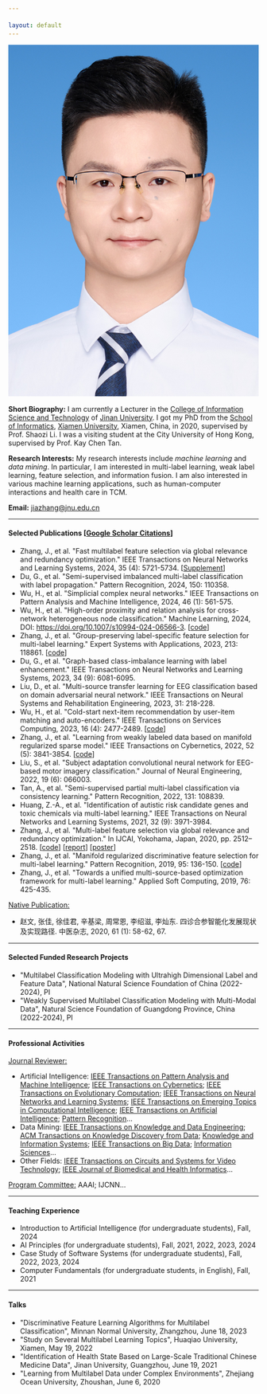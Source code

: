 ```yaml
---

layout: default 
---
```


<img class="profile-picture" src="jiazhang.jpg">

**Short Biography:** I am currently a Lecturer in the [College of Information Science and Technology](https://xxxy.jnu.edu.cn/main.htm) of [Jinan University](https://www.jnu.edu.cn/). I got my PhD from the [School of Informatics](https://informatics.xmu.edu.cn/), [Xiamen University](https://www.xmu.edu.cn/), Xiamen, China, in 2020, supervised by Prof. Shaozi Li. I was a visiting student at the City University of Hong Kong, supervised by Prof. Kay Chen Tan. 

**Research Interests:** My research interests include *machine learning* and *data mining*. In particular, I am interested in multi-label learning, weak label learning, feature selection, and information fusion. I am also interested in various machine learning applications, such as human-computer interactions and health care in TCM.

**Email:** [jiazhang@jnu.edu.cn](mailto:jiazhang@jnu.edu.cn)

---

#### Selected Publications [[Google Scholar Citations](https://scholar.google.com.hk/citations?user=yBaTk-gAAAAJ&hl=en)]

* Zhang, J., et al. "Fast multilabel feature selection via global relevance and redundancy optimization." IEEE Transactions on Neural Networks and Learning Systems, 2024, 35 (4): 5721-5734. [[Supplement](SM-GRROfast.pdf)]
* Du, G., et al. "Semi-supervised imbalanced multi-label classification with label propagation." Pattern Recognition, 2024, 150: 110358.
* Wu, H., et al. "Simplicial complex neural networks." IEEE Transactions on Pattern Analysis and Machine Intelligence, 2024, 46 (1): 561-575.
* Wu, H., et al. "High-order proximity and relation analysis for cross-network heterogeneous node classification." Machine Learning, 2024, DOI: https://doi.org/10.1007/s10994-024-06566-3. [[code](https://github.com/wuhanrui/HoPRA)]
* Zhang, J., et al. "Group-preserving label-specific feature selection for multi-label learning." Expert Systems with Applications, 2023, 213: 118861. [[code](https://codeocean.com/capsule/1281687/tree/v1)]
* Du, G., et al. "Graph-based class-imbalance learning with label enhancement." IEEE Transactions on Neural Networks and Learning Systems, 2023, 34 (9): 6081-6095.
* Liu, D., et al. "Multi-source transfer learning for EEG classification based on domain adversarial neural network." IEEE Transactions on Neural Systems and Rehabilitation Engineering, 2023, 31: 218-228.
* Wu, H., et al. "Cold-start next-item recommendation by user-item matching and auto-encoders." IEEE Transactions on Services Computing, 2023, 16 (4): 2477-2489. [[code](https://github.com/wuhanrui/UIMA)]
* Zhang, J., et al. "Learning from weakly labeled data based on manifold regularized sparse model." IEEE Transactions on Cybernetics, 2022, 52 (5): 3841-3854. [[code](MSWL-master.zip)]
* Liu, S., et al. "Subject adaptation convolutional neural network for EEG-based motor imagery classification." Journal of Neural Engineering, 2022, 19 (6): 066003.
* Tan, A., et al. "Semi-supervised partial multi-label classification via consistency learning." Pattern Recognition, 2022, 131: 108839.
* Huang, Z.-A., et al. "Identification of autistic risk candidate genes and toxic chemicals via multi-label learning." IEEE Transactions on Neural Networks and Learning Systems, 2021, 32 (9): 3971-3984.
* Zhang, J., et al. "Multi-label feature selection via global relevance and redundancy optimization." In IJCAI, Yokohama, Japan, 2020, pp. 2512–2518. [[code](GRRO-master.zip)] [[report](v15.pptx)] [[poster](poster.pdf)]
* Zhang, J., et al. "Manifold regularized discriminative feature selection for multi-label learning." Pattern Recognition, 2019, 95: 136-150. [[code](MDFS-master.zip)]
* Zhang, J., et al. "Towards a unified multi-source-based optimization framework for multi-label learning." Applied Soft Computing, 2019, 76: 425-435.

  
<u>Native Publication:</u>
* 赵文, 张佳, 徐佳君, 辛基梁, 周常恩, 李绍滋, 李灿东. 四诊合参智能化发展现状及实现路径. 中医杂志, 2020, 61 (1): 58-62, 67.

---

#### Selected Funded Research Projects

* "Multilabel Classification Modeling with Ultrahigh Dimensional Label and Feature Data", National Natural Science Foundation of China (2022-2024), PI
* "Weakly Supervised Multilabel Classification Modeling with Multi-Modal Data", Natural Science Foundation of Guangdong Province, China (2022-2024), PI

---

#### Professional Activities

<u>Journal Reviewer:</u>
* Artificial Intelligence: [IEEE Transactions on Pattern Analysis and Machine Intelligence](https://mc.manuscriptcentral.com/tpami-cs); [IEEE Transactions on Cybernetics](https://mc.manuscriptcentral.com/cyb-ieee); [IEEE Transactions on Evolutionary Computation](https://mc.manuscriptcentral.com/tevc-ieee); [IEEE Transactions on Neural Networks and Learning Systems](https://mc.manuscriptcentral.com/tnnls); [IEEE Transactions on Emerging Topics in Computational Intelligence](https://mc.manuscriptcentral.com/tetci-ieee); [IEEE Transactions on Artificial Intelligence](https://mc.manuscriptcentral.com/tai-ieee); [Pattern Recognition](https://www.sciencedirect.com/journal/pattern-recognition)...
* Data Mining: [IEEE Transactions on Knowledge and Data Engineering](https://mc.manuscriptcentral.com/tkde-cs); [ACM Transactions on Knowledge Discovery from Data](https://mc.manuscriptcentral.com/tkdd); [Knowledge and Information Systems](https://www.springer.com/journal/10115); [IEEE Transactions on Big Data](https://mc.manuscriptcentral.com/tbd-cs); [Information Sciences](https://www.sciencedirect.com/journal/information-sciences)...
* Other Fields: [IEEE Transactions on Circuits and Systems for Video Technology](https://mc.manuscriptcentral.com/tcsvt); [IEEE Journal of Biomedical and Health Informatics](https://mc.manuscriptcentral.com/jbhi-embs)...

<u>Program Committee:</u> AAAI; IJCNN...

---

#### Teaching Experience

* Introduction to Artificial Intelligence (for undergraduate students), Fall, 2024
* AI Principles (for undergraduate students), Fall, 2021, 2022, 2023, 2024
* Case Study of Software Systems (for undergraduate students), Fall, 2022, 2023, 2024
* Computer Fundamentals (for undergraduate students, in English), Fall, 2021

---

#### Talks

* "Discriminative Feature Learning Algorithms for Multilabel Classification", Minnan Normal University, Zhangzhou, June 18, 2023
* "Study on Several Multilabel Learning Topics", Huaqiao University, Xiamen, May 19, 2022
* "Identification of Health State Based on Large-Scale Traditional Chinese Medicine Data", Jinan University, Guangzhou, June 19, 2021
* "Learning from Multilabel Data under Complex Environments", Zhejiang Ocean University, Zhoushan, June 6, 2020
